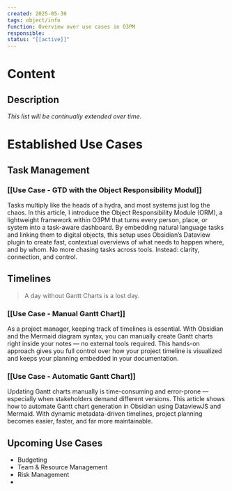 ```yaml
---
created: 2025-05-30
tags: object/info
function: Overview over use cases in O3PM
responsible: 
status: "[[active]]"
---
```

# Content
## Description

*This list will be continually extended over time.*

# Established Use Cases

## Task Management
### [[Use Case - GTD with the Object Responsibility Modul]]
Tasks multiply like the heads of a hydra, and most systems just log the chaos. In this article, I introduce the Object Responsibility Module (ORM), a lightweight framework within O3PM that turns every person, place, or system into a task-aware dashboard. By embedding natural language tasks and linking them to digital objects, this setup uses Obsidian’s Dataview plugin to create fast, contextual overviews of what needs to happen where, and by whom. No more chasing tasks across tools. Instead: clarity, connection, and control.

## Timelines

> A day without Gantt Charts is a lost day.

### [[Use Case - Manual Gantt Chart]]
As a project manager, keeping track of timelines is essential. With Obsidian and the Mermaid diagram syntax, you can manually create Gantt charts right inside your notes — no external tools required. This hands-on approach gives you full control over how your project timeline is visualized and keeps your planning embedded in your documentation.

### [[Use Case - Automatic Gantt Chart]]
Updating Gantt charts manually is time-consuming and error-prone — especially when stakeholders demand different versions. This article shows how to automate Gantt chart generation in Obsidian using DataviewJS and Mermaid. With dynamic metadata-driven timelines, project planning becomes easier, faster, and far more maintainable.

## Upcoming Use Cases
- Budgeting
- Team & Resource Management
- Risk Management
- 


